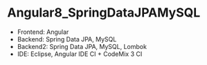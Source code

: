 # Angular8_SpringDataJPAMySQL

- Frontend: Angular
- Backend: Spring Data JPA, MySQL
- Backend2: Spring Data JPA, MySQL, Lombok
- IDE: Eclipse, Angular IDE CI + CodeMix 3 CI

